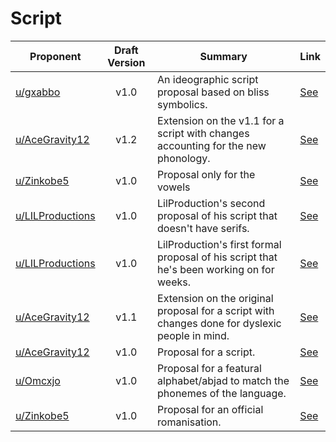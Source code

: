 # Script

| Proponent                                                 | Draft Version | Summary                                                                                                                                                                                                                                                                                 | Link                                                                                                                     |
| --------------------------------------------------------- | :-----------: | --------------------------------------------------------------------------------------------------------------------------------------------------------------------------------------------------------------------------------------------------------------------------------------- | ------------------------------------------------------------------------------------------------------------------------ |
| [u/gxabbo](https://www.reddit.com/u/gxabbo)             |     v1.0      | An ideographic script proposal based on bliss symbolics.  | [See](https://www.reddit.com/r/EncapsulatedLanguage/comments/i5pv90/idea_for_a_modal_ideographic_script_call_for/)    |
| [u/AceGravity12](https://www.reddit.com/u/AceGravity12)             |     v1.2      | Extension on the v1.1 for a script with changes accounting for the new phonology.  | [See](https://www.reddit.com/r/EncapsulatedLanguage/comments/i1vv1s/potentiel_fteindly_alphabet_now_with_bad/)    |
| [u/Zinkobe5](https://www.reddit.com/u/Zinkobe5)             |     v1.0      | Proposal only for the vowels  | [See](https://www.reddit.com/r/EncapsulatedLanguage/comments/i18aba/vowel_proposal_very_fteindly/)    |
| [u/LILProductions](https://www.reddit.com/u/LILProductions)             |     v1.0      | LilProduction's second proposal of his script that doesn't have serifs.  | [See](https://www.reddit.com/r/EncapsulatedLanguage/comments/i0le43/ive_made_a_dyslexia_fteindly_nonserif_version_of/)    |
| [u/LILProductions](https://www.reddit.com/u/LILProductions)             |     v1.0      | LilProduction's first formal proposal of his script that he's been working on for weeks.  | [See](https://www.reddit.com/r/EncapsulatedLanguage/comments/i0k6cp/encapsulated_writing_system/)    |
| [u/AceGravity12](https://www.reddit.com/u/AceGravity12)             |     v1.1      | Extension on the original proposal for a script with changes done for dyslexic people in mind.  | [See](https://www.reddit.com/r/EncapsulatedLanguage/comments/i0bt2w/potential_hopefully_dyslexic_fteindly_alphabet/)    |
| [u/AceGravity12](https://www.reddit.com/u/AceGravity12)             |     v1.0      | Proposal for a script.  | [See](https://www.reddit.com/r/EncapsulatedLanguage/comments/hzgm5v/potential_alphabet/)    |
| [u/Omcxjo](https://www.reddit.com/u/Omcxjo)             |     v1.0      | Proposal for a featural alphabet/abjad to match the phonemes of the language.                                                                                                                                                                                     | [See](https://www.reddit.com/r/EncapsulatedLanguage/comments/hy2voy/native_featural_script_proposal/)    |
| [u/Zinkobe5](https://www.reddit.com/u/Zinkobe5)             |     v1.0      | Proposal for an official romanisation.                                                                                                                                                                                           | [See](https://www.reddit.com/r/EncapsulatedLanguage/comments/hu8m8q/proposal_for_letters_in_the_latin_system/)    |